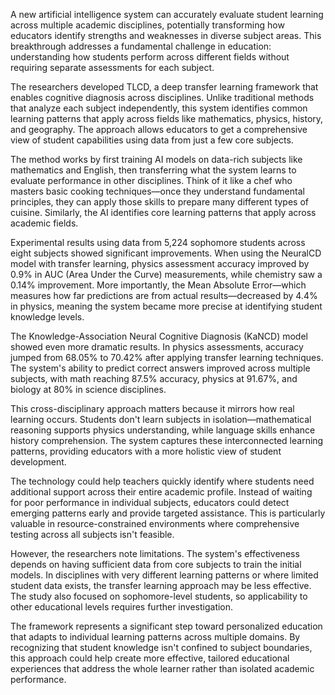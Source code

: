A new artificial intelligence system can accurately evaluate student learning across multiple academic disciplines, potentially transforming how educators identify strengths and weaknesses in diverse subject areas. This breakthrough addresses a fundamental challenge in education: understanding how students perform across different fields without requiring separate assessments for each subject.

The researchers developed TLCD, a deep transfer learning framework that enables cognitive diagnosis across disciplines. Unlike traditional methods that analyze each subject independently, this system identifies common learning patterns that apply across fields like mathematics, physics, history, and geography. The approach allows educators to get a comprehensive view of student capabilities using data from just a few core subjects.

The method works by first training AI models on data-rich subjects like mathematics and English, then transferring what the system learns to evaluate performance in other disciplines. Think of it like a chef who masters basic cooking techniques—once they understand fundamental principles, they can apply those skills to prepare many different types of cuisine. Similarly, the AI identifies core learning patterns that apply across academic fields.

Experimental results using data from 5,224 sophomore students across eight subjects showed significant improvements. When using the NeuralCD model with transfer learning, physics assessment accuracy improved by 0.9% in AUC (Area Under the Curve) measurements, while chemistry saw a 0.14% improvement. More importantly, the Mean Absolute Error—which measures how far predictions are from actual results—decreased by 4.4% in physics, meaning the system became more precise at identifying student knowledge levels.

The Knowledge-Association Neural Cognitive Diagnosis (KaNCD) model showed even more dramatic results. In physics assessments, accuracy jumped from 68.05% to 70.42% after applying transfer learning techniques. The system's ability to predict correct answers improved across multiple subjects, with math reaching 87.5% accuracy, physics at 91.67%, and biology at 80% in science disciplines.

This cross-disciplinary approach matters because it mirrors how real learning occurs. Students don't learn subjects in isolation—mathematical reasoning supports physics understanding, while language skills enhance history comprehension. The system captures these interconnected learning patterns, providing educators with a more holistic view of student development.

The technology could help teachers quickly identify where students need additional support across their entire academic profile. Instead of waiting for poor performance in individual subjects, educators could detect emerging patterns early and provide targeted assistance. This is particularly valuable in resource-constrained environments where comprehensive testing across all subjects isn't feasible.

However, the researchers note limitations. The system's effectiveness depends on having sufficient data from core subjects to train the initial models. In disciplines with very different learning patterns or where limited student data exists, the transfer learning approach may be less effective. The study also focused on sophomore-level students, so applicability to other educational levels requires further investigation.

The framework represents a significant step toward personalized education that adapts to individual learning patterns across multiple domains. By recognizing that student knowledge isn't confined to subject boundaries, this approach could help create more effective, tailored educational experiences that address the whole learner rather than isolated academic performance.